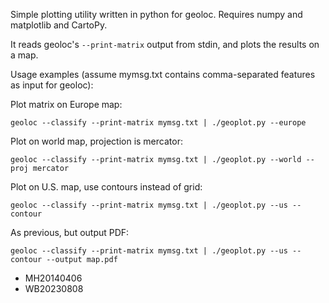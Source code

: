 Simple plotting utility written in python for geoloc. Requires numpy and matplotlib and CartoPy.

It reads geoloc's `--print-matrix` output from stdin, and plots the results
on a map.

Usage examples (assume mymsg.txt contains comma-separated features as input for geoloc):

Plot matrix on Europe map:

```
geoloc --classify --print-matrix mymsg.txt | ./geoplot.py --europe
```

Plot on world map, projection is mercator:

```
geoloc --classify --print-matrix mymsg.txt | ./geoplot.py --world --proj mercator
```

Plot on U.S. map, use contours instead of grid:

```
geoloc --classify --print-matrix mymsg.txt | ./geoplot.py --us --contour
```

As previous, but output PDF:

```
geoloc --classify --print-matrix mymsg.txt | ./geoplot.py --us --contour --output map.pdf
```

- MH20140406
- WB20230808
